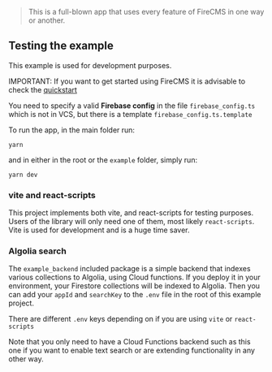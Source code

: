 > This is a full-blown app that uses every feature of FireCMS in one way or
another.

## Testing the example

This example is used for development purposes.

IMPORTANT: If you want to get started using FireCMS it is advisable to check the
[quickstart](https://firecms.co/docs/quickstart)

You need to specify a valid **Firebase config** in the file `firebase_config.ts`
which is not in VCS, but there is a template `firebase_config.ts.template`

To run the app, in the main folder run: 

```
yarn
```

and in either in the root or the `example` folder, simply run:

```
yarn dev
```


### vite and react-scripts

This project implements both vite, and react-scripts for testing purposes. Users
of the library will only need one of them, most likely `react-scripts`. Vite is
used for development and is a huge time saver.

### Algolia search

The `example_backend` included package is a simple backend that indexes various
collections to Algolia, using Cloud functions. If you deploy it in your
environment, your Firestore collections will be indexed to Algolia. Then you can
add your `appId` and `searchKey` to the `.env` file in the root of this example
project.

There are different `.env` keys depending on if you are using `vite` or
`react-scripts`

Note that you only need to have a Cloud Functions backend such as this one if
you want to enable text search or are extending functionality in any other way.

